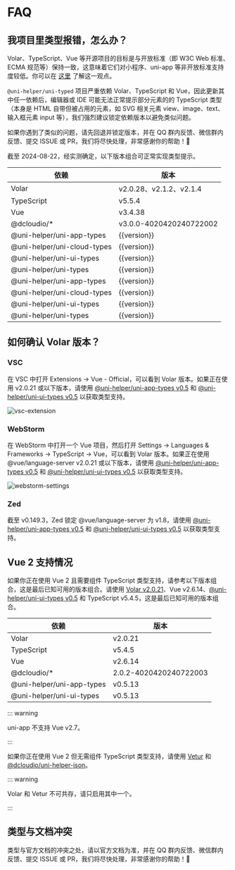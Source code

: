 <script setup>
import { version } from '../../lerna.json'
</script>

# FAQ

## 我项目里类型报错，怎么办？

Volar、TypeScript、Vue 等开源项目的目标是与开放标准（即 W3C Web 标准、ECMA 规范等）保持一致，这意味着它们对小程序、uni-app 等非开放标准支持度较低。你可以在 [这里](https://github.com/vueuse/vueuse/pull/1073) 了解这一观点。

`@uni-helper/uni-typed` 项目严重依赖 Volar、TypeScript 和 Vue，因此更新其中任一依赖后，编辑器或 IDE 可能无法正常提示部分元素的的 TypeScript 类型（本身是 HTML 自带但被占用的元素，如 SVG 相关元素 view、image、text、输入框元素 input 等），我们强烈建议锁定依赖版本以避免类似问题。

如果你遇到了类似的问题，请先回退并锁定版本，并在 QQ 群内反馈、微信群内反馈、提交 ISSUE 或 PR，我们将尽快处理，非常感谢你的帮助！🙏

截至 2024-08-22，经实测确定，以下版本组合可正常实现类型提示。

|依赖|版本|
|---|---|
|Volar|v2.0.28、v2.1.2、v2.1.4|
|TypeScript|v5.5.4|
|Vue|v3.4.38|
|@dcloudio/*|v3.0.0-4020420240722002|
|@uni-helper/uni-app-types|{{version}}|
|@uni-helper/uni-cloud-types|{{version}}|
|@uni-helper/uni-ui-types|{{version}}|
|@uni-helper/uni-types|{{version}}|
|@uni-helper/uni-app-types|{{version}}|
|@uni-helper/uni-cloud-types|{{version}}|
|@uni-helper/uni-ui-types|{{version}}|
|@uni-helper/uni-types|{{version}}|

## 如何确认 Volar 版本？

### VSC

在 VSC 中打开 Extensions -> Vue - Official，可以看到 Volar 版本。如果正在使用 v2.0.21 或以下版本，请使用 [@uni-helper/uni-app-types v0.5](https://github.com/uni-helper/uni-app-types) 和 [@uni-helper/uni-ui-types v0.5](https://github.com/uni-helper/uni-ui-types) 以获取类型支持。

![vsc-extension](/vsc-extension.png)

### WebStorm

在 WebStorm 中打开一个 Vue 项目，然后打开 Settings -> Languages & Frameworks -> TypeScript -> Vue，可以看到 Volar 版本。如果正在使用 @vue/language-server v2.0.21 或以下版本，请使用 [@uni-helper/uni-app-types v0.5](https://github.com/uni-helper/uni-app-types) 和 [@uni-helper/uni-ui-types v0.5](https://github.com/uni-helper/uni-ui-types) 以获取类型支持。

![webstorm-settings](/webstorm-settings.png)

### Zed

截至 v0.149.3，Zed 锁定 @vue/language-server 为 v1.8，请使用 [@uni-helper/uni-app-types v0.5](https://github.com/uni-helper/uni-app-types) 和 [@uni-helper/uni-ui-types v0.5](https://github.com/uni-helper/uni-ui-types) 以获取类型支持。

## Vue 2 支持情况

如果你正在使用 Vue 2 且需要组件 TypeScript 类型支持，请参考以下版本组合，这是最后已知可用的版本组合。请使用 [Volar v2.0.21](https://cdn.jsdelivr.net/gh/uni-helper/uni-typed/assets/Vue.volar-2.0.21.vsix)、Vue v2.6.14、[@uni-helper/uni-ui-types v0.5](https://github.com/uni-helper/uni-ui-types) 和 TypeScript v5.4.5，这是最后已知可用的版本组合。

|依赖|版本|
|---|---|
|Volar|v2.0.21|
|TypeScript|v5.4.5|
|Vue|v2.6.14|
|@dcloudio/*|2.0.2-4020420240722003|
|@uni-helper/uni-app-types|v0.5.13|
|@uni-helper/uni-ui-types|v0.5.13|

::: warning

uni-app 不支持 Vue v2.7。

:::

如果你正在使用 Vue 2 但无需组件 TypeScript 类型支持，请使用 [Vetur](https://github.com/vuejs/vetur) 和 [@dcloudio/uni-helper-json](https://www.npmjs.com/package/@dcloudio/uni-helper-json)。

::: warning

Volar 和 Vetur 不可共存，请只启用其中一个。

:::

## 类型与文档冲突

类型与官方文档的冲突之处，请以官方文档为准，并在 QQ 群内反馈、微信群内反馈、提交 ISSUE 或 PR，我们将尽快处理，非常感谢你的帮助！🙏
